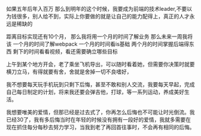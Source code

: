 如果五年后年入百万
那么到明年的这个时候，我要成为前端的技术leader,不要以为钱很多，别人给不到，实际上你要做的就是让自己的能力配得上，真正的人才永远是稀缺的

距离目标实现还有10个月，
那么我将用一个月的时间了解业务
那么未来一周我将该
一个月的时间了解webpack
一个月的时间看is基础
两个月的时间掌握后端得东西
剩下的时间看看视频，看还需要确立哪些目标

上午到某个地方开会，老了乘坐飞机导出，可以随时看着她，但需要你决策时就要横刀立马，有得就要有舍，舍就是舍掉一切不良嗜好，

我不想要每天玩手机玩到只剩下后悔，甚至不敢和别人交流，我要每天早起，完成自己每日制定的计划，将来我还要会弹吉他，打球，等一系列运动，养成美好生活。

我想要唯美的爱情，但那已经是过去式了，你再怎么后悔也不可能让时光倒流。我已经30了，我有多后悔当时在年轻的时候没有拥有一段好的爱情，我就多需要在现在抓住每分每秒去努力学习，当我到老了再回首往事时，不会再有相同的后悔。
